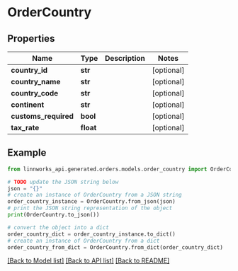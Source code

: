 # OrderCountry


## Properties

Name | Type | Description | Notes
------------ | ------------- | ------------- | -------------
**country_id** | **str** |  | [optional] 
**country_name** | **str** |  | [optional] 
**country_code** | **str** |  | [optional] 
**continent** | **str** |  | [optional] 
**customs_required** | **bool** |  | [optional] 
**tax_rate** | **float** |  | [optional] 

## Example

```python
from linnworks_api.generated.orders.models.order_country import OrderCountry

# TODO update the JSON string below
json = "{}"
# create an instance of OrderCountry from a JSON string
order_country_instance = OrderCountry.from_json(json)
# print the JSON string representation of the object
print(OrderCountry.to_json())

# convert the object into a dict
order_country_dict = order_country_instance.to_dict()
# create an instance of OrderCountry from a dict
order_country_from_dict = OrderCountry.from_dict(order_country_dict)
```
[[Back to Model list]](../README.md#documentation-for-models) [[Back to API list]](../README.md#documentation-for-api-endpoints) [[Back to README]](../README.md)


